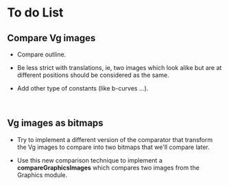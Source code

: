 # To do List

## Compare Vg images

- Compare outline.

- Be less strict with translations, ie, two images which look alike but are at different positions should be considered as the same. 

- Add other type of constants (like b-curves ...).

<br>


## Vg images as bitmaps

- Try to implement a different version of the comparator that transform the Vg images to compare into two bitmaps that we'll compare later.

- Use this new comparison technique to implement a <strong>compareGraphicsImages</strong> which compares two images from the Graphics module.